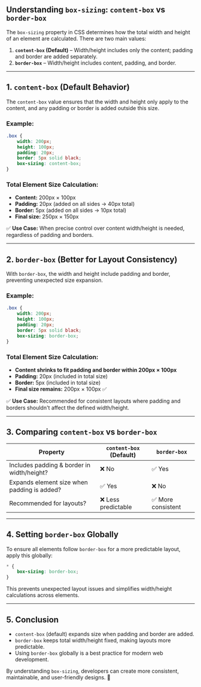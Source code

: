 ## **Understanding `box-sizing`: `content-box` vs `border-box`**

The `box-sizing` property in CSS determines how the total width and height of an element are calculated. There are two main values:

1. **`content-box` (Default)** – Width/height includes only the content; padding and border are added separately.
2. **`border-box`** – Width/height includes content, padding, and border.

---

## **1. `content-box` (Default Behavior)**
The `content-box` value ensures that the width and height only apply to the content, and any padding or border is added outside this size.

### **Example:**
```css
.box {
    width: 200px;
    height: 100px;
    padding: 20px;
    border: 5px solid black;
    box-sizing: content-box;
}
```

### **Total Element Size Calculation:**
- **Content:** 200px × 100px
- **Padding:** 20px (added on all sides → 40px total)
- **Border:** 5px (added on all sides → 10px total)
- **Final size:** 250px × 150px

✅ **Use Case:** When precise control over content width/height is needed, regardless of padding and borders.

---

## **2. `border-box` (Better for Layout Consistency)**
With `border-box`, the width and height include padding and border, preventing unexpected size expansion.

### **Example:**
```css
.box {
    width: 200px;
    height: 100px;
    padding: 20px;
    border: 5px solid black;
    box-sizing: border-box;
}
```

### **Total Element Size Calculation:**
- **Content shrinks to fit padding and border within 200px × 100px**
- **Padding:** 20px (included in total size)
- **Border:** 5px (included in total size)
- **Final size remains:** 200px × 100px ✅

✅ **Use Case:** Recommended for consistent layouts where padding and borders shouldn't affect the defined width/height.

---

## **3. Comparing `content-box` vs `border-box`**
| Property  | `content-box` (Default) | `border-box` |
|-----------|--------------------|-------------|
| Includes padding & border in width/height? | ❌ No | ✅ Yes |
| Expands element size when padding is added? | ✅ Yes | ❌ No |
| Recommended for layouts? | ❌ Less predictable | ✅ More consistent |

---

## **4. Setting `border-box` Globally**
To ensure all elements follow `border-box` for a more predictable layout, apply this globally:
```css
* {
    box-sizing: border-box;
}
```
This prevents unexpected layout issues and simplifies width/height calculations across elements.

---

## **5. Conclusion**
- `content-box` (default) expands size when padding and border are added.
- `border-box` keeps total width/height fixed, making layouts more predictable.
- Using `border-box` globally is a best practice for modern web development.

By understanding `box-sizing`, developers can create more consistent, maintainable, and user-friendly designs. 🚀

